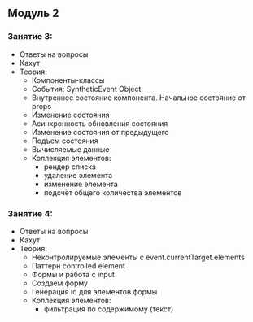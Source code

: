 ## Модуль 2

### Занятие 3:

- Ответы на вопросы
- Кахут
- Теория:
  - Компоненты-классы
  - События: SyntheticEvent Object
  - Внутреннее состояние компонента. Начальное состояние от props
  - Изменение состояния
  - Асинхронность обновления состояния
  - Изменение состояния от предыдущего
  - Подъем состояния
  - Вычисляемые данные
  - Коллекция элементов:
    - рендер списка
    - удаление элемента
    - изменение элемента
    - подсчёт общего количества элементов

### Занятие 4:

- Ответы на вопросы
- Кахут
- Теория:
  - Неконтролируемые элементы с event.currentTarget.elements
  - Паттерн controlled element
  - Формы и работа с input
  - Создаем форму
  - Генерация id для элементов формы
  - Коллекция элементов:
    - фильтрация по содержимому (текст)
